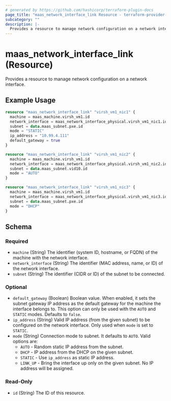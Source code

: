 ```yaml
---
# generated by https://github.com/hashicorp/terraform-plugin-docs
page_title: "maas_network_interface_link Resource - terraform-provider-maas"
subcategory: ""
description: |-
  Provides a resource to manage network configuration on a network interface.
---
```


# maas_network_interface_link (Resource)

Provides a resource to manage network configuration on a network interface.

## Example Usage

```terraform
resource "maas_network_interface_link" "virsh_vm1_nic1" {
  machine = maas_machine.virsh_vm1.id
  network_interface = maas_network_interface_physical.virsh_vm1_nic1.id
  subnet = data.maas_subnet.pxe.id
  mode = "STATIC"
  ip_address = "10.99.4.111"
  default_gateway = true
}

resource "maas_network_interface_link" "virsh_vm1_nic2" {
  machine = maas_machine.virsh_vm1.id
  network_interface = maas_network_interface_physical.virsh_vm1_nic2.id
  subnet = data.maas_subnet.vid10.id
  mode = "AUTO"
}

resource "maas_network_interface_link" "virsh_vm1_nic3" {
  machine = maas_machine.virsh_vm1.id
  network_interface = maas_network_interface_physical.virsh_vm1_nic3.id
  subnet = data.maas_subnet.pxe.id
  mode = "DHCP"
}
```

<!-- schema generated by tfplugindocs -->
## Schema

### Required

- `machine` (String) The identifier (system ID, hostname, or FQDN) of the machine with the network interface.
- `network_interface` (String) The identifier (MAC address, name, or ID) of the network interface.
- `subnet` (String) The identifier (CIDR or ID) of the subnet to be connected.

### Optional

- `default_gateway` (Boolean) Boolean value. When enabled, it sets the subnet gateway IP address as the default gateway for the machine the interface belongs to. This option can only be used with the `AUTO` and `STATIC` modes. Defaults to `false`.
- `ip_address` (String) Valid IP address (from the given subnet) to be configured on the network interface. Only used when `mode` is set to `STATIC`.
- `mode` (String) Connection mode to subnet. It defaults to `AUTO`. Valid options are:
	* `AUTO` - Random static IP address from the subnet.
	* `DHCP` - IP address from the DHCP on the given subnet.
	* `STATIC` - Use `ip_address` as static IP address.
	* `LINK_UP` - Bring the interface up only on the given subnet. No IP address will be assigned.

### Read-Only

- `id` (String) The ID of this resource.


